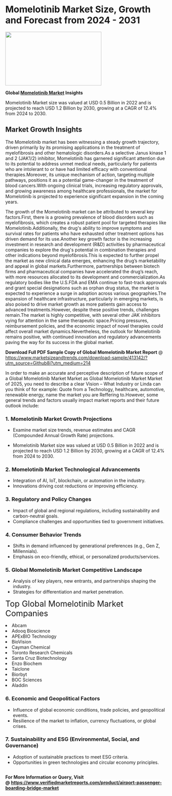 <H1>Momelotinib Market Size, Growth and Forecast from 2024 - 2031</H1><img class="aligncenter size-medium wp-image-584254" src="https://thirdeyenews.in/wp-content/uploads/2024/09/Global-Market-Research-300x168.jpeg" alt="" width="300" height="168" /><p><strong>Global&nbsp;<a href="https://www.marketsizeandtrends.com/download-sample/413142/?utm_source=Github8j?utm_medium=214">Momelotinib Market</a> Insights</strong></p><p>Momelotinib Market size was valued at USD 0.5 Billion in 2022 and is projected to reach USD 1.2 Billion by 2030, growing at a CAGR of 12.4% from 2024 to 2030.</p><p><h2>Market Growth Insights</h2> <p>The Momelotinib market has been witnessing a steady growth trajectory, driven primarily by its promising applications in the treatment of myelofibrosis and other hematologic disorders.As a selective Janus kinase 1 and 2 (JAK1/2) inhibitor, Momelotinib has garnered significant attention due to its potential to address unmet medical needs, particularly for patients who are intolerant to or have had limited efficacy with conventional therapies.Moreover, its unique mechanism of action, targeting multiple pathways, positions it as a potential game-changer in the treatment of blood cancers.With ongoing clinical trials, increasing regulatory approvals, and growing awareness among healthcare professionals, the market for Momelotinib is projected to experience significant expansion in the coming years.</p> <p>The growth of the Momelotinib market can be attributed to several key factors.First, there is a growing prevalence of blood disorders such as myelofibrosis, which creates a robust patient pool for targeted therapies like Momelotinib.Additionally, the drug's ability to improve symptoms and survival rates for patients who have exhausted other treatment options has driven demand for its use.Another key growth factor is the increasing investment in research and development (R&D) activities by pharmaceutical companies to explore the drug's potential in combination therapies and other indications beyond myelofibrosis.This is expected to further propel the market as new clinical data emerges, enhancing the drug’s marketability and appeal in global markets.Furthermore, partnerships between biotech firms and pharmaceutical companies have accelerated the drug’s reach, with more resources allocated to its development and commercialization.As regulatory bodies like the U.S.FDA and EMA continue to fast-track approvals and grant special designations such as orphan drug status, the market is expected to experience a surge in adoption across various geographies.The expansion of healthcare infrastructure, particularly in emerging markets, is also poised to drive market growth as more patients gain access to advanced treatments.However, despite these positive trends, challenges remain.The market is highly competitive, with several other JAK inhibitors vying for attention in the same therapeutic space.Pricing pressures, reimbursement policies, and the economic impact of novel therapies could affect overall market dynamics.Nevertheless, the outlook for Momelotinib remains positive, with continued innovation and regulatory advancements paving the way for its success in the global market.</p> <p><span class=""><strong>Download Full PDF Sample Copy of Global Momelotinib Market Report</strong> @ <a href="https://www.marketsizeandtrends.com/download-sample/413142/?utm_source=Github8j?utm_medium=214" target="_blank">https://www.marketsizeandtrends.com/download-sample/413142/?utm_source=Github8j?utm_medium=214</a></span></p><p>In order to make an accurate and perceptive description of future scope of a Global&nbsp;Momelotinib Market Market as Global&nbsp;Momelotinib Market Market of 2025, you need to describe a clear Vision &ndash; What Industry or Linda can you think of for example: Quote from a Technology, healthcare, automotive, renewable energy, name the market you are Reffering to.However, some general trends and factors usually impact market reports and their future outlook include:</p><h3>1.&nbsp;<strong>Momelotinib Market Growth Projections</strong></h3><ul><li>Examine market size trends, revenue estimates and CAGR (Compounded Annual Growth Rate) projections.</li><li><p>Momelotinib Market size was valued at USD 0.5 Billion in 2022 and is projected to reach USD 1.2 Billion by 2030, growing at a CAGR of 12.4% from 2024 to 2030.</p></li></ul><h3>2.&nbsp;<strong>Momelotinib Market Technological Advancements</strong></h3><ul><li>Integration of AI, IoT, blockchain, or automation in the industry.</li><li>Innovations driving cost reductions or improving efficiency.</li></ul><h3>3.&nbsp;<strong>Regulatory and Policy Changes</strong></h3><ul><li>Impact of global and regional regulations, including sustainability and carbon-neutral goals.</li><li>Compliance challenges and opportunities tied to government initiatives.</li></ul><h3>4.&nbsp;<strong>Consumer Behavior Trends</strong></h3><ul><li>Shifts in demand influenced by generational preferences (e.g., Gen Z, Millennials).</li><li>Emphasis on eco-friendly, ethical, or personalized products/services.</li></ul><h3>5.&nbsp;<strong>Global Momelotinib Market Competitive Landscape</strong></h3><ul><li>Analysis of key players, new entrants, and partnerships shaping the industry.</li><li>Strategies for differentiation and market penetration.</li></ul><p data-pm-slice="1 1 []"><span style="color: inherit; font-family: inherit; font-size: 25px;">Top Global Momelotinib Market Companies</span></p><div class="" data-test-id=""><p><li>Abcam</li><li> Adooq Bioscience</li><li> APExBIO Technology</li><li> BioVision</li><li> Cayman Chemical</li><li> Toronto Research Chemicals</li><li> Santa Cruz Biotechnology</li><li> Enzo Biochem</li><li> Taiclone</li><li> Biorbyt</li><li> BOC Sciences</li><li> Aladdin</li></p></div><h3>6.&nbsp;<strong>Economic and Geopolitical Factors</strong></h3><ul><li>Influence of global economic conditions, trade policies, and geopolitical events.</li><li>Resilience of the market to inflation, currency fluctuations, or global crises.</li></ul><h3>7.&nbsp;<strong>Sustainability and ESG (Environmental, Social, and Governance)</strong></h3><ul><li>Adoption of sustainable practices to meet ESG criteria.</li><li>Opportunities in green technologies and circular economy principles.</li></ul><h2><strong style="font-size: 14px;">For More Information or Query, Visit @&nbsp;</strong><a style="background-color: #ffffff; font-size: 14px;" href="https://www.marketsizeandtrends.com/report/momelotinib-market/" target="_blank">https://www.verifiedmarketreports.com/product/airport-passenger-boarding-bridge-market</a></h2>